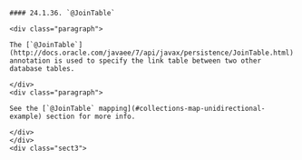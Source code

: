     #### 24.1.36. `@JoinTable`

    <div class="paragraph">

    The [`@JoinTable`](http://docs.oracle.com/javaee/7/api/javax/persistence/JoinTable.html) annotation is used to specify the link table between two other database tables.

    </div>
    <div class="paragraph">

    See the [`@JoinTable` mapping](#collections-map-unidirectional-example) section for more info.

    </div>
    </div>
    <div class="sect3">